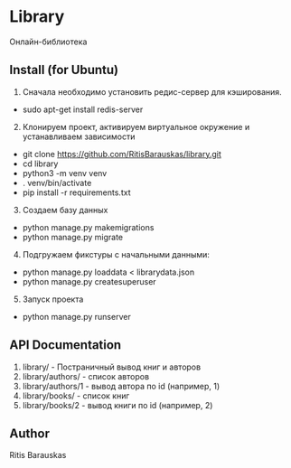 # Library
Онлайн-библиотека

## Install (for Ubuntu)
1. Сначала необходимо установить редис-сервер для кэширования.
* sudo apt-get install redis-server
2. Клонируем проект, активируем виртуальное окружение и устанавливаем зависимости
* git clone https://github.com/RitisBarauskas/library.git
* cd library
* python3 -m venv venv
* . venv/bin/activate
* pip install -r requirements.txt
3. Создаем базу данных
* python manage.py makemigrations
* python manage.py migrate
4. Подгружаем фикстуры с начальными данными:
* python manage.py loaddata < librarydata.json
* python manage.py createsuperuser
5. Запуск проекта
* python manage.py runserver

## API Documentation
1. library/ - Постраничный вывод книг и авторов
2. library/authors/ - список авторов
3. library/authors/1 - вывод автора по id (например, 1)
4. library/books/ - список книг
5. library/books/2 - вывод книги по id (например, 2)

## Author
Ritis Barauskas

